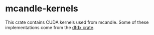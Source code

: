 # mcandle-kernels

This crate contains CUDA kernels used from mcandle. Some of these implementations
come from the [dfdx crate](https://github.com/coreylowman/dfdx).
